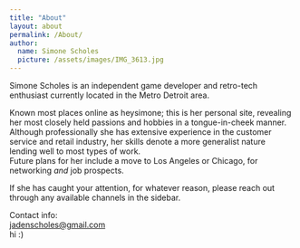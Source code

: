 ```yaml
---
title: "About"
layout: about
permalink: /About/
author:
  name: Simone Scholes
  picture: /assets/images/IMG_3613.jpg
---
```


Simone Scholes is an independent game developer and retro-tech enthusiast currently located in the Metro Detroit area.  

Known most places online as heysimone; this is her personal site, revealing her most closely held passions and hobbies in a tongue-in-cheek manner.  
Although professionally she has extensive experience in the customer service and retail industry, her skills denote a more generalist nature lending well to most types of work.  
Future plans for her include a move to Los Angeles or Chicago, for networking *and* job prospects.  

If she has caught your attention, for whatever reason, please reach out through any available channels in the sidebar.

Contact info:  
[jadenscholes@gmail.com](mailto:jadenscholes@gmail.com)  
hi :)
